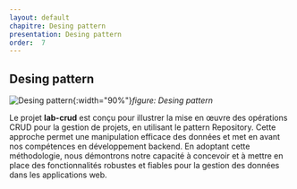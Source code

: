 ```yaml
---
layout: default
chapitre: Desing pattern
presentation: Desing pattern
order:  7
---
```


## Desing pattern
![Desing pattern](/lab_crud/Gestion-projets/Analyse-Techniques/Desing-pattern/images/Desing-pattern.png){:width="90%"}*figure: Desing pattern*


Le projet **lab-crud** est conçu pour illustrer la mise en œuvre des opérations CRUD pour la gestion de projets, en utilisant le pattern Repository. Cette approche permet une manipulation efficace des données et met en avant nos compétences en développement backend.
En adoptant cette méthodologie, nous démontrons notre capacité à concevoir et à mettre en place des fonctionnalités robustes et fiables pour la gestion des données dans les applications web.